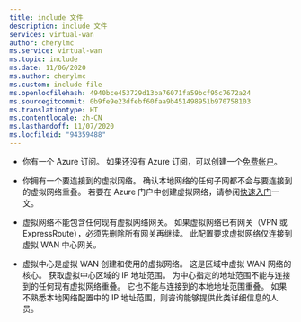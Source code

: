 ```yaml
---
title: include 文件
description: include 文件
services: virtual-wan
author: cherylmc
ms.service: virtual-wan
ms.topic: include
ms.date: 11/06/2020
ms.author: cherylmc
ms.custom: include file
ms.openlocfilehash: 4940bce453729d13ba76071fa59bcf95c7672a24
ms.sourcegitcommit: 0b9fe9e23dfebf60faa9b451498951b970758103
ms.translationtype: HT
ms.contentlocale: zh-CN
ms.lasthandoff: 11/07/2020
ms.locfileid: "94359488"
---
```

* 你有一个 Azure 订阅。 如果还没有 Azure 订阅，可以创建一个[免费帐户](https://azure.microsoft.com/free/?WT.mc_id=A261C142F)。

* 你拥有一个要连接到的虚拟网络。 确认本地网络的任何子网都不会与要连接到的虚拟网络重叠。 若要在 Azure 门户中创建虚拟网络，请参阅[快速入门](../articles/virtual-network/quick-create-portal.md)一文。

* 虚拟网络不能包含任何现有虚拟网络网关。 如果虚拟网络已有网关（VPN 或 ExpressRoute），必须先删除所有网关再继续。 此配置要求虚拟网络仅连接到虚拟 WAN 中心网关。

* 虚拟中心是虚拟 WAN 创建和使用的虚拟网络。 这是区域中虚拟 WAN 网络的核心。 获取虚拟中心区域的 IP 地址范围。 为中心指定的地址范围不能与连接到的任何现有虚拟网络重叠。 它也不能与连接到的本地地址范围重叠。 如果不熟悉本地网络配置中的 IP 地址范围，则咨询能够提供此类详细信息的人员。
